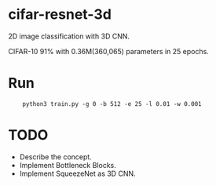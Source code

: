 # cifar-resnet-3d
2D image classification with 3D CNN.

CIFAR-10 91% with 0.36M(360,065) parameters in 25 epochs.

# Run
        python3 train.py -g 0 -b 512 -e 25 -l 0.01 -w 0.001

# TODO
- Describe the concept.
- Implement Bottleneck Blocks.
- Implement SqueezeNet as 3D CNN.
